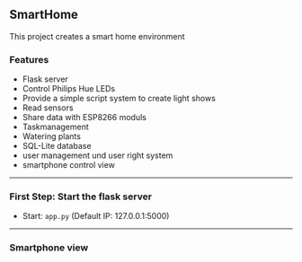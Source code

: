 ##  SmartHome

This project creates a smart home environment


### Features

- Flask server 
- Control Philips Hue LEDs
- Provide a simple script system to create light shows
- Read sensors
- Share data with ESP8266 moduls
- Taskmanagement
- Watering plants
- SQL-Lite database 
- user management und user right system
- smartphone control view

------------

### First Step: Start the flask server

- Start: ```app.py``` (Default IP: 127.0.0.1:5000)

------------

### Smartphone view



